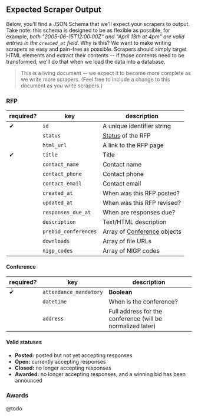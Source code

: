 ## Expected Scraper Output
Below, you'll find a JSON Schema that we'll expect your scrapers to output. Take note: this schema is designed to be as flexible as possible, for example, *both "2005-06-15T12:00:00Z" and "April 13th at 4pm" are valid entries in the `created_at` field*. Why is this? We want to make writing scrapers as easy and pain-free as possible. Scrapers should simply target HTML elements and extract their contents -- if those contents need to be transformed, we'll do that when we load the data into a database.

> This is a living document -- we expect it to become more complete as we write more scrapers. (Feel free to include a change to this document as you write scrapers.)

### RFP

| required? | key | description |
| --- | --- | --- |
| ✔ | `id` | A unique identifier string |
|   | `status` | [Status]((https://github.com/dobtco/openrfps/blob/master/EXPECTED_SCRAPER_OUTPUT.md#valid-statuses)) of the RFP |
|   | `html_url` | A link to the RFP page |
| ✔ | `title` | Title |
|   | `contact_name` | Contact name |
|   | `contact_phone` | Contact phone |
|   | `contact_email` | Contact email |
|   | `created_at` | When was this RFP posted? |
|   | `updated_at` | When was this RFP revised? |
|   | `responses_due_at` | When are responses due? |
|   | `description` | Text/HTML description |
|   | `prebid_conferences` | Array of [Conference](https://github.com/dobtco/openrfps/blob/master/EXPECTED_SCRAPER_OUTPUT.md#conference) objects |
|   | `downloads` | Array of file URLs |
|   | `nigp_codes` | Array of NIGP codes |


#### Conference
| required? | key | description |
| --- | --- | --- |
| ✔ | `attendance_mandatory` | **Boolean** |
|   | `datetime` | When is the conference? |
|   | `address` | Full address for the conference (will be normalized later) |

#### Valid statuses
- **Posted:** posted but not yet accepting responses
- **Open:** currently accepting responses
- **Closed:** no longer accepting responses
- **Awarded:** no longer accepting responses, and a winning bid has been announced


### Awards
@todo
